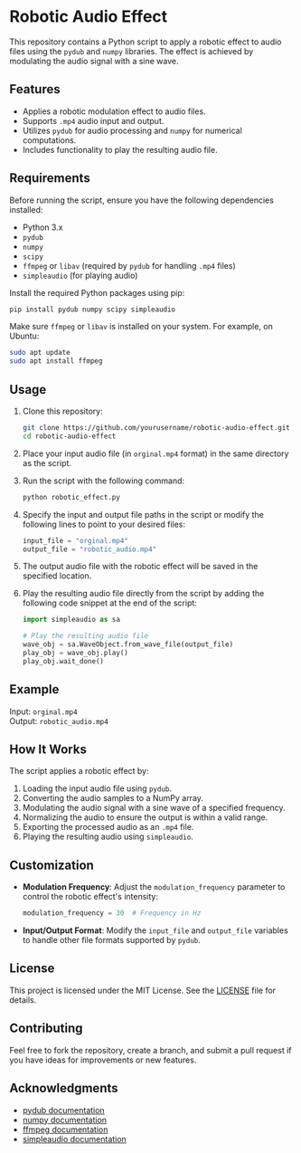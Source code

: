 # Robotic Audio Effect

This repository contains a Python script to apply a robotic effect to audio files using the `pydub` and `numpy` libraries. The effect is achieved by modulating the audio signal with a sine wave.

## Features
- Applies a robotic modulation effect to audio files.
- Supports `.mp4` audio input and output.
- Utilizes `pydub` for audio processing and `numpy` for numerical computations.
- Includes functionality to play the resulting audio file.

## Requirements

Before running the script, ensure you have the following dependencies installed:

- Python 3.x
- `pydub`
- `numpy`
- `scipy`
- `ffmpeg` or `libav` (required by `pydub` for handling `.mp4` files)
- `simpleaudio` (for playing audio)

Install the required Python packages using pip:

```bash
pip install pydub numpy scipy simpleaudio
```

Make sure `ffmpeg` or `libav` is installed on your system. For example, on Ubuntu:

```bash
sudo apt update
sudo apt install ffmpeg
```

## Usage

1. Clone this repository:

   ```bash
   git clone https://github.com/yourusername/robotic-audio-effect.git
   cd robotic-audio-effect
   ```

2. Place your input audio file (in `orginal.mp4` format) in the same directory as the script.

3. Run the script with the following command:

   ```bash
   python robotic_effect.py
   ```

4. Specify the input and output file paths in the script or modify the following lines to point to your desired files:

   ```python
   input_file = "orginal.mp4"
   output_file = "robotic_audio.mp4"
   ```

5. The output audio file with the robotic effect will be saved in the specified location.

6. Play the resulting audio file directly from the script by adding the following code snippet at the end of the script:

   ```python
   import simpleaudio as sa

   # Play the resulting audio file
   wave_obj = sa.WaveObject.from_wave_file(output_file)
   play_obj = wave_obj.play()
   play_obj.wait_done()
   ```

## Example

Input: `orginal.mp4`  
Output: `robotic_audio.mp4`

## How It Works

The script applies a robotic effect by:
1. Loading the input audio file using `pydub`.
2. Converting the audio samples to a NumPy array.
3. Modulating the audio signal with a sine wave of a specified frequency.
4. Normalizing the audio to ensure the output is within a valid range.
5. Exporting the processed audio as an `.mp4` file.
6. Playing the resulting audio using `simpleaudio`.

## Customization

- **Modulation Frequency**: Adjust the `modulation_frequency` parameter to control the robotic effect's intensity:
  ```python
  modulation_frequency = 30  # Frequency in Hz
  ```

- **Input/Output Format**: Modify the `input_file` and `output_file` variables to handle other file formats supported by `pydub`.

## License

This project is licensed under the MIT License. See the [LICENSE](LICENSE) file for details.

## Contributing

Feel free to fork the repository, create a branch, and submit a pull request if you have ideas for improvements or new features.


## Acknowledgments

- [pydub documentation](https://pydub.com/)
- [numpy documentation](https://numpy.org/)
- [ffmpeg documentation](https://ffmpeg.org/)
- [simpleaudio documentation](https://simpleaudio.readthedocs.io/)

